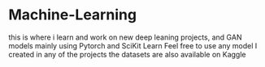 # Machine-Learning
this is where i learn and work on new deep leaning projects, and GAN models
mainly using Pytorch and SciKit Learn 
Feel free to use any model I created in any of the projects
the datasets are also available on Kaggle
